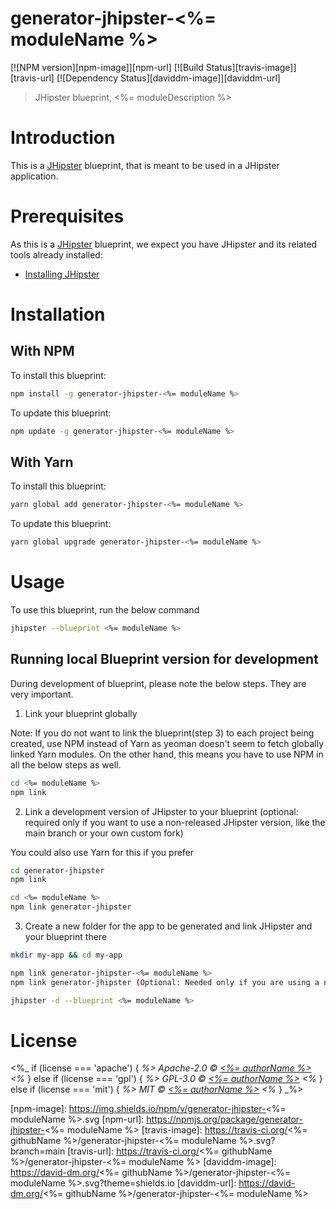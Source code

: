 # generator-jhipster-<%= moduleName %>
[![NPM version][npm-image]][npm-url] [![Build Status][travis-image]][travis-url] [![Dependency Status][daviddm-image]][daviddm-url]
> JHipster blueprint, <%= moduleDescription %>

# Introduction

This is a [JHipster](https://www.jhipster.tech/) blueprint, that is meant to be used in a JHipster application.

# Prerequisites

As this is a [JHipster](https://www.jhipster.tech/) blueprint, we expect you have JHipster and its related tools already installed:

- [Installing JHipster](https://www.jhipster.tech/installation/)

# Installation

## With NPM

To install this blueprint:

```bash
npm install -g generator-jhipster-<%= moduleName %>
```

To update this blueprint:

```bash
npm update -g generator-jhipster-<%= moduleName %>
```

## With Yarn

To install this blueprint:

```bash
yarn global add generator-jhipster-<%= moduleName %>
```

To update this blueprint:

```bash
yarn global upgrade generator-jhipster-<%= moduleName %>
```

# Usage

To use this blueprint, run the below command

```bash
jhipster --blueprint <%= moduleName %>
```


## Running local Blueprint version for development

During development of blueprint, please note the below steps. They are very important.

1. Link your blueprint globally 

Note: If you do not want to link the blueprint(step 3) to each project being created, use NPM instead of Yarn as yeoman doesn't seem to fetch globally linked Yarn modules. On the other hand, this means you have to use NPM in all the below steps as well.

```bash
cd <%= moduleName %>
npm link
```

2. Link a development version of JHipster to your blueprint (optional: required only if you want to use a non-released JHipster version, like the main branch or your own custom fork)

You could also use Yarn for this if you prefer

```bash
cd generator-jhipster
npm link

cd <%= moduleName %>
npm link generator-jhipster
```

3. Create a new folder for the app to be generated and link JHipster and your blueprint there

```bash
mkdir my-app && cd my-app

npm link generator-jhipster-<%= moduleName %>
npm link generator-jhipster (Optional: Needed only if you are using a non-released JHipster version)

jhipster -d --blueprint <%= moduleName %>

```

# License

<%_ if (license === 'apache') { _%>
Apache-2.0 © [<%= authorName %>](<%= authorUrl %>)
<%_ } else if (license === 'gpl') { _%>
GPL-3.0 © [<%= authorName %>](<%= authorUrl %>)
<%_ } else if (license === 'mit') { _%>
MIT © [<%= authorName %>](<%= authorUrl %>)
<%_ } _%>


[npm-image]: https://img.shields.io/npm/v/generator-jhipster-<%= moduleName %>.svg
[npm-url]: https://npmjs.org/package/generator-jhipster-<%= moduleName %>
[travis-image]: https://travis-ci.org/<%= githubName %>/generator-jhipster-<%= moduleName %>.svg?branch=main
[travis-url]: https://travis-ci.org/<%= githubName %>/generator-jhipster-<%= moduleName %>
[daviddm-image]: https://david-dm.org/<%= githubName %>/generator-jhipster-<%= moduleName %>.svg?theme=shields.io
[daviddm-url]: https://david-dm.org/<%= githubName %>/generator-jhipster-<%= moduleName %>
